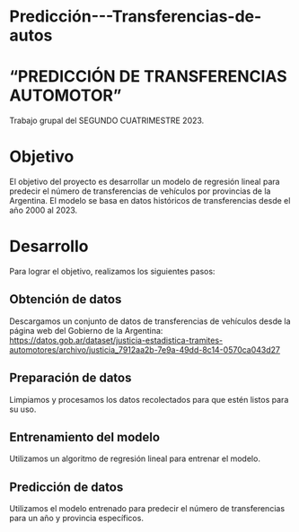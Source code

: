 ﻿# Predicción---Transferencias-de-autos
# “PREDICCIÓN DE TRANSFERENCIAS AUTOMOTOR” 
Trabajo grupal del SEGUNDO CUATRIMESTRE 2023.

# Objetivo
El objetivo del proyecto es desarrollar un modelo de regresión lineal para predecir el número de transferencias de vehículos por provincias de la Argentina. El modelo se basa en datos históricos de transferencias desde el año 2000 al 2023.

# Desarrollo
Para lograr el objetivo, realizamos los siguientes pasos:
## Obtención de datos
Descargamos un conjunto de datos de transferencias de vehículos desde la página web del Gobierno de la Argentina:
https://datos.gob.ar/dataset/justicia-estadistica-tramites-automotores/archivo/justicia_7912aa2b-7e9a-49dd-8c14-0570ca043d27
## Preparación de datos
Limpiamos y procesamos los datos recolectados para que estén listos para su uso.
## Entrenamiento del modelo 
Utilizamos un algoritmo de regresión lineal para entrenar el modelo.
## Predicción de datos 
Utilizamos el modelo entrenado para predecir el número de transferencias para un año y provincia específicos.
